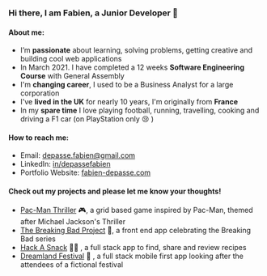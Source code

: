### Hi there, I am Fabien, a Junior Developer 👋

#### About me:

* I’m **passionate** about learning, solving problems, getting creative and building cool web applications
* In March 2021. I have completed a 12 weeks **Software Engineering Course** with General Assembly
* I'm **changing career**, I used to be a Business Analyst for a large corporation
* I've **lived in the UK** for nearly 10 years, I'm originally from **France**
* In my **spare time** I love playing football, running, travelling, cooking and driving a F1 car (on PlayStation only 😢 )

#### How to reach me:

* Email: [depasse.fabien@gmail.com](mailto:depasse.fabien@gmail.com)
* LinkedIn: [in/depassefabien](http://www.linkedin.com/in/depassefabien)
* Portfolio Website: [fabien-depasse.com](http://www.fabien-depasse.com)

#### Check out my projects and please let me know your thoughts!

* [Pac-Man Thriller](https://github.com/fdepasse/pacman-thriller) 🎮, a grid based game inspired by Pac-Man, themed after Michael Jackson's Thriller
* [The Breaking Bad Project](https://github.com/fdepasse/the-breaking-bad-project) 🧪, a front end app celebrating the Breaking Bad series
* [Hack A Snack](https://github.com/fdepasse/hack-a-snack) 👨‍🍳 , a full stack app to find, share and review recipes
* [Dreamland Festival](https://github.com/fdepasse/dreamland-festival) 🎵 , a full stack mobile first app looking after the attendees of a fictional festival